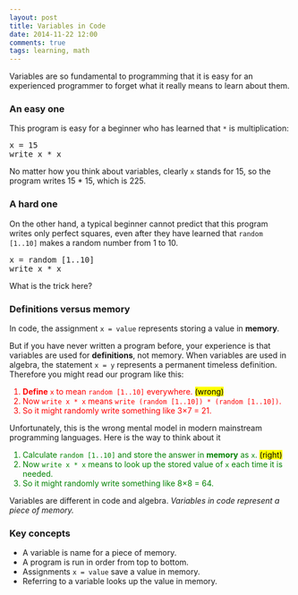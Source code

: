 ```yaml
---
layout: post
title: Variables in Code
date: 2014-11-22 12:00
comments: true
tags: learning, math
---
```


Variables are so fundamental to programming that it is easy
for an experienced programmer to forget what it really means
to learn about them.

### An easy one

This program is easy for a beginner who has learned that
<code>*</code> is multiplication:

<pre class="examp">
x = 15
write x * x
</pre>

No matter how you think about variables, clearly
<code>x</code> stands for 15, so the program
writes 15 * 15, which is 225.

### A hard one

On the other hand, a typical beginner cannot predict that
this program writes only perfect squares, even after they
have learned that <code>random [1..10]</code> makes a
random number from 1 to 10.

<pre class="examp">
x = random [1..10]
write x * x
</pre>

What is the trick here?

### Definitions versus memory

In code, the assignment <code>x = value</code> represents
storing a value in <strong>memory</strong>.

But if you have never written a program before, your experience
is that variables are used for <strong>definitions</strong>,
not memory.  When variables are used in algebra, the
statement <code>x = y</code> represents a permanent
timeless definition.  Therefore you might read our program like this:

<ol style="color:red">
<li><strong>Define</strong> <code>x</code> to mean
    <code>random [1..10]</code> everywhere.
    <mark>(wrong)</mark>
<li>Now <code>write x &ast; x</code> means
    <code>write (random [1..10]) &ast; (random [1..10])</code>.
<li>So it might randomly write something like 3&times;7 = 21.
</ol>

Unfortunately, this is the wrong mental model in modern mainstream
programming languages.  Here is the way to think about it

<ol style="color:green">
<li>Calculate <code>random [1..10]</code> and store the answer in
   <strong>memory</strong> as <code>x</code>.  <mark>(right)</mark>
<li>Now <code>write x * x</code> means to look up the stored value of
   <code>x</code> each time it is needed.
<li>So it might randomly write something like 8&times;8 = 64.
</ol>

Variables are different in code and algebra.
<em>Variables in code represent a piece of memory.</em>

### Key concepts

 - A variable is name for a piece of memory.
 - A program is run in order from top to bottom.
 - Assignments <code>x = value</code> save a value in memory.
 - Referring to a variable looks up the value in memory.
